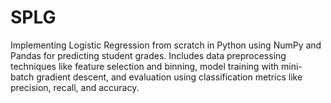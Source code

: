 # SPLG
 Implementing Logistic Regression from scratch in Python using NumPy and Pandas for predicting student grades. Includes data preprocessing techniques like feature selection and binning, model training with mini-batch gradient descent, and evaluation using classification metrics like precision, recall, and accuracy.
